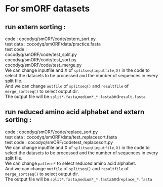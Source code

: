 # For smORF datasets
## run extern sorting : 
code : cocodyq/smORF/code/extern_sort.py                    
test data : cocodyq/smORF/data/practice.fasta               
test code :                         
cocodyq/smORF/code/test_split.py                
cocodyq/smORF/code/test_sort.py                 
cocodyq/smORF/code/test_merge.py                
We can change inputfile and X of `splitseq(inputfile,X)` in the code to select the datasets to be processed and the number of sequences in every split file.                        
And we can change `outfile` of `splitseq()` and `resultfile` of `merge_sortseq()` to select output dir.                 
The output file will be `split*.fasta`,`medium*_*.fasta`and`result.fasta`                       

## run reduced amino acid alphabet and extern sorting : 
code : cocodyq/smORF/code/replace_sort.py                   
test data : cocodyq/smORF/data/test_replacesort.fasta                   
test code : cocodyq/smORF/codetest_replacesort.py                       
We can change inputfile and X of `splitseq(inputfile,X)` in the code to select the datasets to be processed and the number of sequences in every split file.                        
We can change `pattern*` to select reduced amino acid alphabet.                     
And we can change `outfile` of `splitseq()` and `resultfile` of `merge_sortseq()` to select output dir.                 
The output file will be `split*.fasta`,`medium*_*.fasta`and`replace_*.fasta`                    
